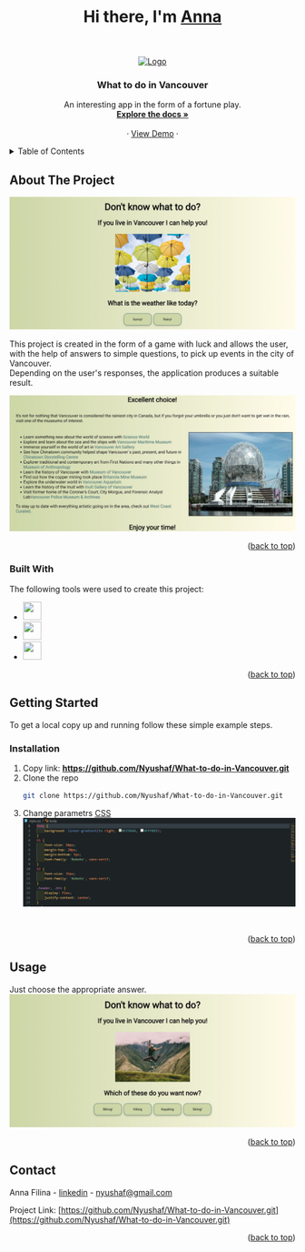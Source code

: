<a name="readme-top"></a>
<div>
  <h1 align="center">Hi there, I'm <a href="https://www.instagram.com/prostofil_ka/" target="_blank">Anna</a></h1>
</div>
<br />
<!-- PROJECT LOGO -->
<br />
<div align="center">
  <a href="https://github.com/Nyushaf/What-to-do-in-Vancouver.git">
    <img src="https://media.giphy.com/media/1Qi9382fpag033DvX7/giphy.gif" alt="Logo" width="300">
  </a>

  <h3 align="center">What to do in Vancouver</h3>

  <p align="center">
    An interesting app in the form of a fortune play. 
       <br />
    <a href="https://github.com/Nyushaf/What-to-do-in-Vancouver"><strong>Explore the docs »</strong></a>
    <br />
    <br />
    ·
    <a href="https://what-to-do-in-vancouver.netlify.app">View Demo</a>
    ·
  </p>
  <a name="readme-top"></a>
</div>



<!-- TABLE OF CONTENTS -->
<details>
  <summary>Table of Contents</summary>
  <ol>
    <li>
      <a href="#about-the-project">About The Project</a>
      <ul>
        <li><a href="#built-with">Built With</a></li>
      </ul>
    </li>
    <li>
      <a href="#getting-started">Getting Started</a>
      <ul>
        <li><a href="#installation">Installation</a></li>
      </ul>
    </li>
    <li><a href="#usage">Usage</a></li>
    <li><a href="#contact">Contact</a></li>
  </ol>
</details>

<!-- ABOUT THE PROJECT -->
## About The Project

<img src="image/app.jpg" alt="screen">

This project is created in the form of a game with luck and allows the user, with the help of answers to simple questions, to pick up events in the city of Vancouver.  
Depending on the user's responses, the application produces a suitable result.

  
<img src="image/result.jpg" alt="screen">

<p align="right">(<a href="#readme-top">back to top</a>)</p>

### Built With

The following tools were used to create this project:

* <img height="32" width="32" src="https://cdn.simpleicons.org/javascript" />
* <img height="32" width="32" src="https://cdn.simpleicons.org/html5" />
* <img height="32" width="32" src="https://cdn.simpleicons.org/css3" />

<p align="right">(<a href="#readme-top">back to top</a>)</p>

<!-- GETTING STARTED -->
## Getting Started

To get a local copy up and running follow these simple example steps.

### Installation

1. Copy link: <strong>https://github.com/Nyushaf/What-to-do-in-Vancouver.git</strong>
2. Clone the repo 
   ```sh
   git clone https://github.com/Nyushaf/What-to-do-in-Vancouver.git
   ```
3. Change parametrs [CSS](https://github.com/Nyushaf/What-to-do-in-Vancouver/blob/2fdd632b2d3cc046bced7d0544fcda8f4eabbcf3/style.css#L1-L96)
   <img src="image/css.jpg" alt="screen">
<br />
  
<p align="right">(<a href="#readme-top">back to top</a>)</p>



<!-- USAGE EXAMPLES -->
## Usage

Just choose the appropriate answer.
<img src="image/answer.jpg" alt="screen">

<p align="right">(<a href="#readme-top">back to top</a>)</p>

<!-- CONTACT -->
## Contact

Anna Filina - [linkedin](https://www.linkedin.com/in/anyuta-filina-40a131265/) - nyushaf@gmail.com

Project Link: [https://github.com/Nyushaf/What-to-do-in-Vancouver.git](https://github.com/Nyushaf/What-to-do-in-Vancouver.git)

<p align="right">(<a href="#readme-top">back to top</a>)</p>
